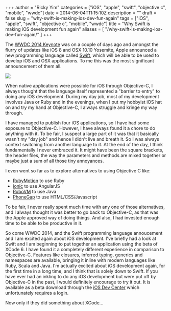 +++
author = "Ricky Yim"
categories = ["iOS", "apple", "swift", "objective c", "mobile", "wwdc"]
date = 2014-06-04T11:15:10Z
description = ""
draft = false
slug = "why-swift-is-making-ios-dev-fun-again"
tags = ["iOS", "apple", "swift", "objective c", "mobile", "wwdc"]
title = "Why Swift is making iOS development fun again"
aliases = [
    "/why-swift-is-making-ios-dev-fun-again/"
]
+++

The [WWDC 2014 Keynote](http://www.apple.com/apple-events/june-2014/) was on a couple of days ago and amongst the flurry of updates like iOS 8 and OSX 10.10 Yosemite, Apple announced a new programming language called [Swift](https://developer.apple.com/swift/), which will be able to be used to develop iOS and OSX applications. To me this was the most significant announcement of them all.

![](/images/2014/Jun/swift-hero_2x.png)

When native applications were possible for iOS through Objective-C, I always thought that the language itself represented a "barrier to entry" to doing any iOS development. During my day job, most of my development involves Java or Ruby and in the evenings, when I put my hobbyist iOS hat on and try my hand at Objective-C, I always struggle and kringe my way through. 

I have managed to publish four iOS applications, so I have had some exposure to Objective-C. However, I have always found it a chore to do anything with it. To be fair, I suspect a large part of it was that it basically wasn't my "day job" and hence I didn't live and breath it. So I was always context switching from another language to it. At the end of the day, I think fundamentally I never embraced it. It might have been the square brackets, the header files, the way the parameters and methods are mixed together or maybe just a sum of all those tiny annoyances. 

I even went so far as to explore alternatives to using Objective C like:

* [RubyMotion](http://www.rubymotion.com/) to use Ruby
* [ionic](http://ionicframework.com) to use AngularJS
* [RoboVM](http://robovm.org) to use Java
* [PhoneGap](http://phonegap.com/) to use HTML/CSS/Javascript

To be fair, I never really spent much time with any one of those alternatives, and I always thought it was better to go back to Objective-C, as that was the Apple approved way of doing things. And also, I had invested enough time to be able to be productive in it.

So come WWDC 2014, and the Swift programming language annoucement and I am excited again about iOS development. I've briefly had a look at Swift and I am beginning to put together an application using the beta of XCode 6. I have found it a completely different experience in comparison to Objective-C. Features like closures, inferred typing, generics and namespaces are available, bringing it inline with modern languages like Ruby, Scala and Java. I'm actually excited about iOS development again, for the first time in a long time, and I think that is solely down to Swift. If you have ever had an inkling to do any iOS development but were put off by Objective-C in the past, I would definitely encourage to try it out. It is available as a beta download through the [iOS Dev Center](https://developer.apple.com/devcenter/ios/index.action) which unfortunately requires a login.

Now only if they did something about XCode...

